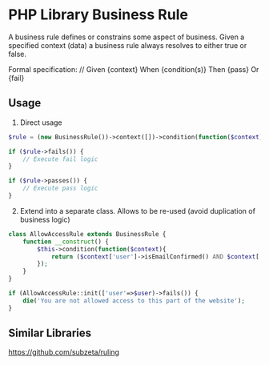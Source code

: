 # PHP Library Business Rule #

A business rule defines or constrains some aspect of business. Given a specified context (data) a business rule always resolves to either true or false.

Formal specification:
// Given {context} When {condition(s)} Then {pass} Or {fail}

## Usage ##

1) Direct usage

```php
$rule = (new BusinessRule())->context([])->condition(function($context){ return true; });

if ($rule->fails()) {
    // Execute fail logic
}

if ($rule->passes()) {
    // Execute pass logic
}
```

2) Extend into a separate class. Allows to be re-used (avoid duplication of business logic)

```php
class AllowAccessRule extends BusinessRule {
    function __construct() {
        $this->condition(function($context){
            return ($context['user']->isEmailConfirmed() AND $context['user']->isActive());
        });
    }
}

if (AllowAccessRule::init(['user'=>$user)->fails()) {
    die('You are not allowed access to this part of the website');
}
```

## Similar Libraries ##
https://github.com/subzeta/ruling
